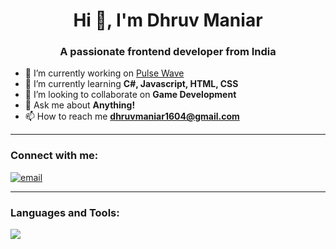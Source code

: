 <h1 align="center">Hi 👋, I'm Dhruv Maniar</h1>
<h3 align="center">A passionate frontend developer from India</h3>

- 🔭 I’m currently working on [Pulse Wave](abc.com)
- 🌱 I’m currently learning **C#, Javascript, HTML, CSS**
- 👯 I’m looking to collaborate on **Game Development**
- 💬 Ask me about **Anything!**
- 📫 How to reach me **dhruvmaniar1604@gmail.com**

<hr></hr>

<h3>
 Connect with me:
</h3>
 
<p align="left">
  <a href="mailto:dhruvmaniar1604@gmail.com">
    <img src="https://img.shields.io/badge/Email-dhruvmaniar1604@gamil.com-red?style=for-the-badge&logo=gmail&logoColor=white" alt="email" />
  </a>
</p>

<hr></hr>

<p align="left">
<!-- You can add social icons here if needed -->
</p>

<h3 align="left">Languages and Tools:</h3>

<p align="left">
  <img src="https://skillicons.dev/icons?i=blender,cs,css,html,illustrator,js,photoshop,python,unity" />
</p>
